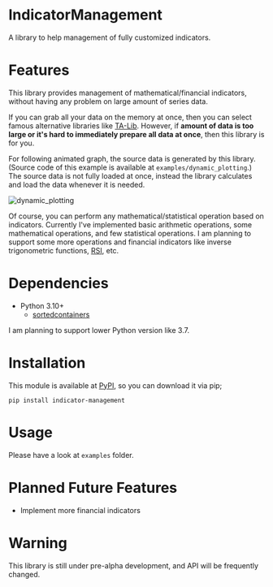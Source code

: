 # IndicatorManagement

A library to help management of fully customized indicators.

# Features

This library provides management of mathematical/financial indicators, without having any problem on large amount of series data.

If you can grab all your data on the memory at once, then you can select famous alternative libraries like [TA-Lib](https://github.com/mrjbq7/ta-lib).
However, if **amount of data is too large or it's hard to immediately prepare all data at once**, then this library is for you.

For following animated graph, the source data is generated by this library.
(Source code of this example is available at `examples/dynamic_plotting`.)
The source data is not fully loaded at once, instead the library calculates and load the data whenever it is needed.

![dynamic_plotting](https://i.imgur.com/Qm7TMZ1.gif)

Of course, you can perform any mathematical/statistical operation based on indicators.
Currently I've implemented basic arithmetic operations, some mathematical operations, and few statistical operations.
I am planning to support some more operations and financial indicators like inverse trigonometric functions, [RSI](https://www.investopedia.com/terms/r/rsi.asp), etc.

# Dependencies

- Python 3.10+
    - [sortedcontainers](https://github.com/grantjenks/python-sortedcontainers)

I am planning to support lower Python version like 3.7.

# Installation

This module is available at [PyPI](https://pypi.org/project/indicator-management/), so you can download it via pip;

```
pip install indicator-management
```

# Usage

Please have a look at `examples` folder.

# Planned Future Features

- Implement more financial indicators

# Warning

This library is still under pre-alpha development, and API will be frequently changed.
